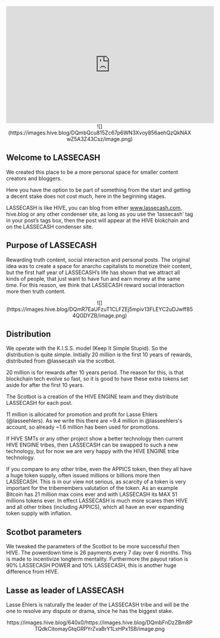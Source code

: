 <center><iframe width="560" height="315" src="https://www.youtube.com/embed/vHp5UkPBx70" frameborder="0" allow="accelerometer; autoplay; clipboard-write; encrypted-media; gyroscope; picture-in-picture" allowfullscreen></iframe>
</center>

<center>![](https://images.hive.blog/DQmbQcu815Zc67p6WN3Xvoy856aehQzQkNAXwZ5A3Z43Csz/image.png)</center>


Welcome to LASSECASH
--

We created this place to be a more personal space for smaller content creators and bloggers.

Here you have the option to be part of something from the start and getting a decent stake does not cost much, here in the beginning stages.

LASSECASH is like HIVE, you can blog from either www.lassecash.com, hive.blog or any other condenser site, as long as you use the ‘lassecash’ tag in your post’s tags box, then the post will appear at the HIVE blokchain and on the LASSECASH condenser site.

Purpose of LASSECASH
--

Rewarding truth content, social interaction and personal posts. The original idea was to create a space for anarcho capitalists to monetize their content, but the first half year of LASSECASH’s life has shown that we attract all kinds of people, that just want to have fun and earn money at the same time. For this reason, we think that LASSECASH reward social interaction more then truth content.


<center>![](https://images.hive.blog/DQmR7EaUFzuT1CLFZEj5mpiv13FLEYC2uDJwff854QGDYZB/image.png)</center>

Distribution
--
We operate with the K.I.S.S. model (Keep It Simple Stupid). So the distribution is quite simple. Initially 20 million is the first 10 years of rewards, distributed from @lassecash via the scotbot.

20 million is for rewards after 10 years period. The reason for this, is that blockchain tech evolve so fast, so it is good to have these extra tokens set aside for after the first 10 years.

The Scotbot is a creation of the HIVE ENGINE team and they distribute LASSECASH for each post.

11 million is allocated for promotion and profit for Lasse Ehlers (@lasseehlers). As we write this there are ~9.4 million in @lasseehlers's account, so already ~1.6 million has been used for promotions.

If HIVE SMTs or any other project show a better technology then current HIVE ENGINE tribes, then LASSECASH can be swapped to such a new technology, but for now we are very happy with the HIVE ENGINE tribe technology.

If you compare to any other tribe, even the APPICS token, then they all have a huge token supply, often issued millions or billions more then LASSECASH. This is in our view not serious, as scarcity of a token is very important for the tribemembers valutation of the token. As an example Bitcoin has 21 million max coins ever and with LASSECASH its MAX 51 millions tokens ever. In effect LASSECASH is much more scares then HIVE and all other tribes (including APPICS), which all have an ever expanding token supply with inflation.

Scotbot parameters
--

We tweaked the parameters of the Scotbot to be more successful then HIVE. The powerdown time is 26 payments every 7 day over 6 months. This is made to incentivize longterm mentality. Furthermore the payout ration is 90% LASSECASH POWER and 10% LASSECASH, this is another huge difference from HIVE.

Lasse as leader of LASSECASH
--

Lasse Ehlers is naturally the leader of the LASSECASH tribe and will be the one to resolve any dispute or drama, since he has the biggest stake.



<center>https://images.hive.blog/640x0/https://images.hive.blog/DQmbFnDzZBm8PTQdkCitomayGtqGRPYrZvaBrY1LxHPx1SB/image.png</center>

